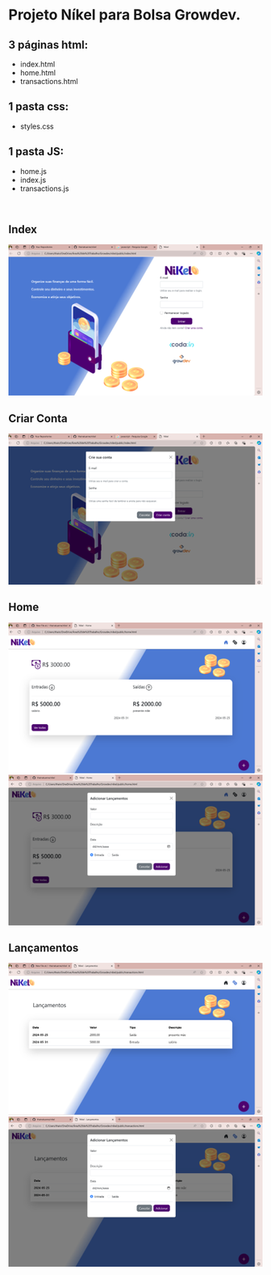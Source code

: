 <h1>Projeto Níkel para Bolsa Growdev.</h1>

## 3 páginas html:
- index.html
- home.html
- transactions.html

## 1 pasta css:
- styles.css

## 1 pasta JS:
- home.js
- index.js
- transactions.js

<br>

 <h2>Index</h2>
 <img src ="public/assets/images/assets-nikel/index.png" alt="index">
 <br>

<h2>Criar Conta</h2>
<img src ="public/assets/images/assets-nikel/criar-conta.png" alt="criar conta">
<br>

<h2>Home</h2>
<img src ="public/assets/images/assets-nikel/home.png" alt="home">
<img src ="public/assets/images/assets-nikel/add-lancamentos-home.png" alt="home lançamentos">
<br>

<h2>Lançamentos</h2>
<img src ="public/assets/images/assets-nikel/lancamentos.png" alt="lançamentos">
<img src ="public/assets/images/assets-nikel/add-lancamentos-lancamentos.png" alt="lançamentos lançamentos">
<br>
